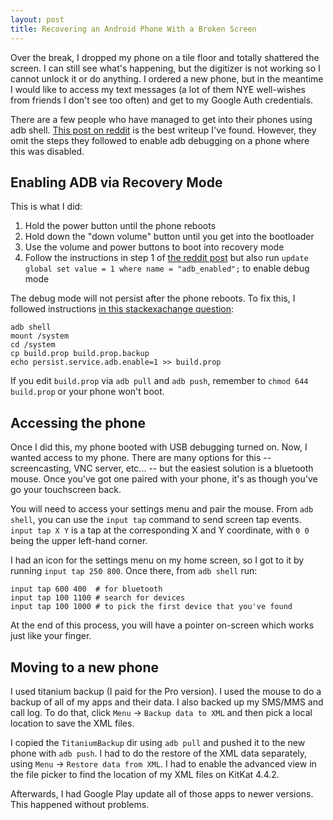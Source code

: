 ```yaml
---
layout: post
title: Recovering an Android Phone With a Broken Screen
---
```


Over the break, I dropped my phone on a tile floor and totally shattered the screen.
I can still see what's happening, but the digitizer is not working so I cannot unlock it or do anything.
I ordered a new phone, but in the meantime I would like to access my text messages (a lot of them NYE well-wishes from friends I don't see too often) and get to my Google Auth credentials.

There are a few people who have managed to get into their phones using adb shell.
[This post on reddit](http://www.reddit.com/r/Android/comments/1r2zha/) is the best writeup I've found.
However, they omit the steps they followed to enable adb debugging on a phone where this was disabled.

## Enabling ADB via Recovery Mode ##

This is what I did:

  1. Hold the power button until the phone reboots
  2. Hold down the "down volume" button until you get into the bootloader
  3. Use the volume and power buttons to boot into recovery mode
  4. Follow the instructions in step 1 of [the reddit post](http://www.reddit.com/r/Android/comments/1r2zha/) but also run `update global set value = 1 where name = "adb_enabled";` to enable debug mode

The debug mode will not persist after the phone reboots.
To fix this, I followed instructions [in this stackexachange question](http://stackoverflow.com/questions/13326806/enable-usb-debugging-through-clockworkmod-with-adb):

```
adb shell
mount /system
cd /system
cp build.prop build.prop.backup
echo persist.service.adb.enable=1 >> build.prop
```

If you edit `build.prop` via `adb pull` and `adb push`, remember to `chmod 644 build.prop` or your phone won't boot.

## Accessing the phone ##

Once I did this, my phone booted with USB debugging turned on.
Now, I wanted access to my phone.
There are many options for this -- screencasting, VNC server, etc... -- but the easiest solution is a bluetooth mouse.
Once you've got one paired with your phone, it's as though you've go your touchscreen back.

You will need to access your settings menu and pair the mouse.
From `adb shell`, you can use the `input tap` command to send screen tap events.
`input tap X Y` is a tap at the corresponding X and Y coordinate, with `0 0` being the upper left-hand corner.

I had an icon for the settings menu on my home screen, so I got to it by running `input tap 250 800`.
Once there, from `adb shell` run:

```
input tap 600 400  # for bluetooth
input tap 100 1100 # search for devices
input tap 100 1000 # to pick the first device that you've found
```

At the end of this process, you will have a pointer on-screen which works just like your finger.

## Moving to a new phone ##

I used titanium backup (I paid for the Pro version).
I used the mouse to do a backup of all of my apps and their data.
I also backed up my SMS/MMS and call log.
To do that, click `Menu` -> `Backup data to XML` and then pick a local location to save the XML files.

I copied the `TitaniumBackup` dir using `adb pull` and pushed it to the new phone with `adb push`.
I had to do the restore of the XML data separately, using `Menu` -> `Restore data from XML`.
I had to enable the advanced view in the file picker to find the location of my XML files on KitKat 4.4.2.

Afterwards, I had Google Play update all of those apps to newer versions.
This happened without problems.
